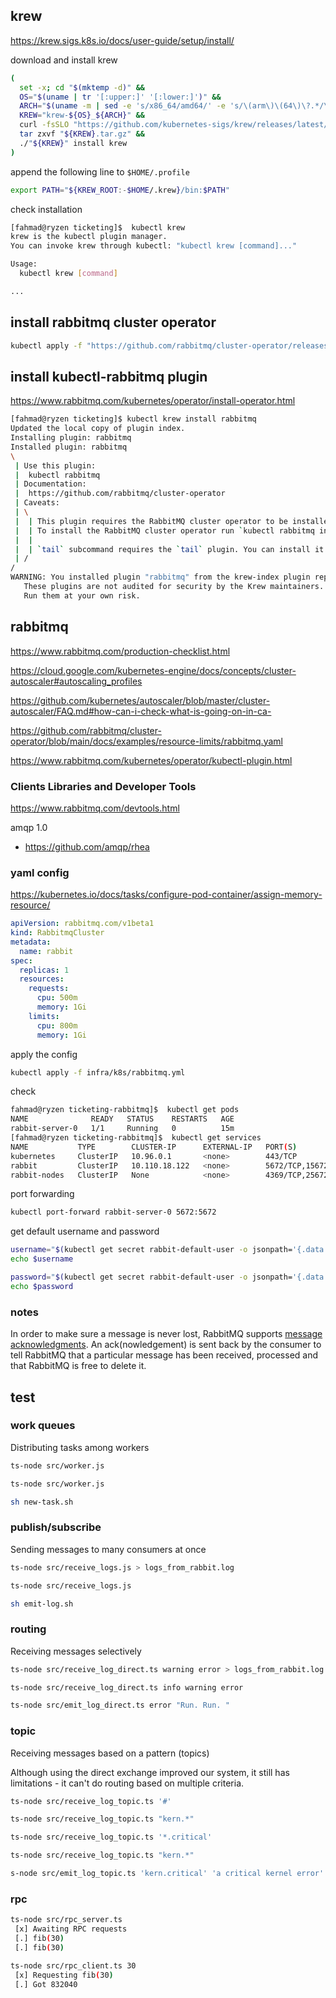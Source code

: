 ## krew

https://krew.sigs.k8s.io/docs/user-guide/setup/install/

download and install krew

```sh
(
  set -x; cd "$(mktemp -d)" &&
  OS="$(uname | tr '[:upper:]' '[:lower:]')" &&
  ARCH="$(uname -m | sed -e 's/x86_64/amd64/' -e 's/\(arm\)\(64\)\?.*/\1\2/' -e 's/aarch64$/arm64/')" &&
  KREW="krew-${OS}_${ARCH}" &&
  curl -fsSLO "https://github.com/kubernetes-sigs/krew/releases/latest/download/${KREW}.tar.gz" &&
  tar zxvf "${KREW}.tar.gz" &&
  ./"${KREW}" install krew
)
```

append the following line to `$HOME/.profile`

```sh
export PATH="${KREW_ROOT:-$HOME/.krew}/bin:$PATH"
```

check installation

```sh
[fahmad@ryzen ticketing]$  kubectl krew
krew is the kubectl plugin manager.
You can invoke krew through kubectl: "kubectl krew [command]..."

Usage:
  kubectl krew [command]

...
```

## install rabbitmq cluster operator

```sh
kubectl apply -f "https://github.com/rabbitmq/cluster-operator/releases/latest/download/cluster-operator.yml"
```

## install kubectl-rabbitmq plugin

https://www.rabbitmq.com/kubernetes/operator/install-operator.html

```sh
[fahmad@ryzen ticketing]$ kubectl krew install rabbitmq
Updated the local copy of plugin index.
Installing plugin: rabbitmq
Installed plugin: rabbitmq
\
 | Use this plugin:
 | 	kubectl rabbitmq
 | Documentation:
 | 	https://github.com/rabbitmq/cluster-operator
 | Caveats:
 | \
 |  | This plugin requires the RabbitMQ cluster operator to be installed.
 |  | To install the RabbitMQ cluster operator run `kubectl rabbitmq install-cluster-operator`.
 |  |
 |  | `tail` subcommand requires the `tail` plugin. You can install it with `kubectl krew install tail`.
 | /
/
WARNING: You installed plugin "rabbitmq" from the krew-index plugin repository.
   These plugins are not audited for security by the Krew maintainers.
   Run them at your own risk.

```

## rabbitmq

https://www.rabbitmq.com/production-checklist.html

https://cloud.google.com/kubernetes-engine/docs/concepts/cluster-autoscaler#autoscaling_profiles

https://github.com/kubernetes/autoscaler/blob/master/cluster-autoscaler/FAQ.md#how-can-i-check-what-is-going-on-in-ca-

https://github.com/rabbitmq/cluster-operator/blob/main/docs/examples/resource-limits/rabbitmq.yaml

https://www.rabbitmq.com/kubernetes/operator/kubectl-plugin.html

### Clients Libraries and Developer Tools

https://www.rabbitmq.com/devtools.html

amqp 1.0

- https://github.com/amqp/rhea

### yaml config

https://kubernetes.io/docs/tasks/configure-pod-container/assign-memory-resource/

```yaml title="rabbitmq.yml"
apiVersion: rabbitmq.com/v1beta1
kind: RabbitmqCluster
metadata:
  name: rabbit
spec:
  replicas: 1
  resources:
    requests:
      cpu: 500m
      memory: 1Gi
    limits:
      cpu: 800m
      memory: 1Gi
```

apply the config

```sh
kubectl apply -f infra/k8s/rabbitmq.yml
```

check

```sh
fahmad@ryzen ticketing-rabbitmq]$  kubectl get pods
NAME              READY   STATUS    RESTARTS   AGE
rabbit-server-0   1/1     Running   0          15m
[fahmad@ryzen ticketing-rabbitmq]$  kubectl get services
NAME           TYPE        CLUSTER-IP      EXTERNAL-IP   PORT(S)                        AGE
kubernetes     ClusterIP   10.96.0.1       <none>        443/TCP                        37d
rabbit         ClusterIP   10.110.18.122   <none>        5672/TCP,15672/TCP,15692/TCP   15m
rabbit-nodes   ClusterIP   None            <none>        4369/TCP,25672/TCP             15m

```

port forwarding

```sh
kubectl port-forward rabbit-server-0 5672:5672
```

get default username and password

```sh
username="$(kubectl get secret rabbit-default-user -o jsonpath='{.data.username}' | base64 --decode)"
echo $username

password="$(kubectl get secret rabbit-default-user -o jsonpath='{.data.password}' | base64 --decode)"
echo $password
```

### notes

In order to make sure a message is never lost, RabbitMQ supports [message acknowledgments](https://www.rabbitmq.com/confirms.html). An ack(nowledgement) is sent back by the consumer to tell RabbitMQ that a particular message has been received, processed and that RabbitMQ is free to delete it.

## test

### work queues

Distributing tasks among workers

```sh
ts-node src/worker.js
```

```sh
ts-node src/worker.js
```

```sh
sh new-task.sh
```

### publish/subscribe

Sending messages to many consumers at once

```sh
ts-node src/receive_logs.js > logs_from_rabbit.log
```

```sh
ts-node src/receive_logs.js
```

```sh
sh emit-log.sh
```

### routing

Receiving messages selectively

```sh
ts-node src/receive_log_direct.ts warning error > logs_from_rabbit.log
```

```sh
ts-node src/receive_log_direct.ts info warning error
```

```sh
ts-node src/emit_log_direct.ts error "Run. Run. "
```

### topic

Receiving messages based on a pattern (topics)

Although using the direct exchange improved our system, it still has limitations - it can't do routing based on multiple criteria.

```sh
ts-node src/receive_log_topic.ts '#'
```

```sh
ts-node src/receive_log_topic.ts "kern.*"
```

```sh
ts-node src/receive_log_topic.ts '*.critical'
```

```sh
ts-node src/receive_log_topic.ts "kern.*"
```

```sh
s-node src/emit_log_topic.ts 'kern.critical' 'a critical kernel error'
```

### rpc

```sh
ts-node src/rpc_server.ts
 [x] Awaiting RPC requests
 [.] fib(30)
 [.] fib(30)
```

```sh
ts-node src/rpc_client.ts 30
 [x] Requesting fib(30)
 [.] Got 832040
```
